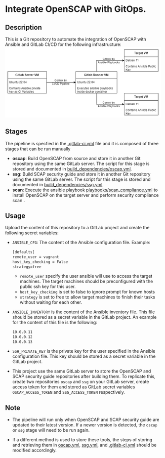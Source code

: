 # Integrate OpenSCAP with GitOps.

## Description
This is a Git repository to automate the integration of OpenSCAP with Ansible and GitLab CI/CD for the following infrastructure: ![GitLab infrastructure](infrastructure.png)

## Stages
 The pipeline is specfied in the [.gitlab-ci.yml](.gitlab-ci.yml) file and it is composed of three stages that can be run manually
- **oscap**: Build OpenSCAP from source and store it in another Git repository using the same GitLab server. The script for this stage is stored and documented in [build_dependencies/oscap.yml](build_dependencies/oscap.yml).
- **ssg**: Build SCAP security guide and store it in another Git repository using the same GitLab server. The script for this stage is stored and documented in [build_dependencies/ssg.yml](build_dependencies/ssg.yml).
- **scan**: Execute the ansible playbook [playbooks/scan_compliance.yml](playbooks/scan_compliance.yml) to install OpenSCAP on the target server and perform security compliance scan . 

## Usage
Upload the content of this repository to a GitLab project and create the following secret variables:
- `ANSIBLE_CFG`: The content of the Ansible configuration file. Example:
    ```
    [defaults]
    remote_user = vagrant
    host_key_checking = False
    strategy=free
    ```
    - `remote_user` specify the user ansible will use to access the target machines. The target machines should be preconfigured with the public ssh key for this user.
    - `host_key_checking` is set to false to ignore prompt for known hosts
    - `strategy` is set to free to allow target machines to finish their tasks without waiting for each other.

- `ANSIBLE_INVENTORY` is the content of the Ansible inventory file. This file should be stored as a secret variable in the GitLab project. An example for the content of this file is the following:
    ```
    10.0.0.11
    10.0.0.12
    10.0.0.13
    ```


- `SSH_PRIVATE_KEY` is the private key for the user specified in the Ansible configuration file. This key should be stored as a secret variable in the GitLab project.

- This project use the same GitLab server to store the OpenSCAP and SCAP security guide repositories after building them. To replicate this, create two repositories `oscap` and `ssg` on your GitLab server, create access token for them and stored as GitLab secret variables `OSCAP_ACCESS_TOKEN` and `SSG_ACCESS_TOKEN` respectively. 
  
## Note
- The pipeline will run only when OpenSCAP and SCAP security guide are updated to their latest version. If a newer version is detected, the `oscap` or `ssg` stage will need to be run again.

- If a different method is used to store these tools, the steps of storing and retrieving them in [oscap.yml](build_dependencies/oscap.yml), [ssg.yml](build_dependencies/ssg.yml), and [.gitlab-ci.yml](.gitlab-ci.yml) should be modified accordingly.